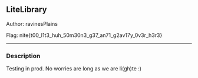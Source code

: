 ## LiteLibrary

Author: ravinesPlains

Flag: nite{t00_l1t3_huh_50m30n3_g37_an71_g2av17y_0v3r_h3r3}

---

### Description

Testing in prod. No worries are long as we are li(gh)te :)
